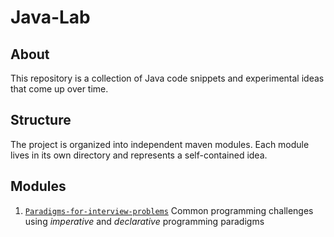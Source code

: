 # Java-Lab

## About
This repository is a collection of Java code snippets and experimental ideas that come up over time.
## Structure
The project is organized into independent maven modules. Each module lives in its own directory and represents a self-contained idea.
## Modules
1. [`Paradigms-for-interview-problems`](./paradigms-for-interview-problems)
Common programming challenges using _imperative_ and _declarative_ programming paradigms
